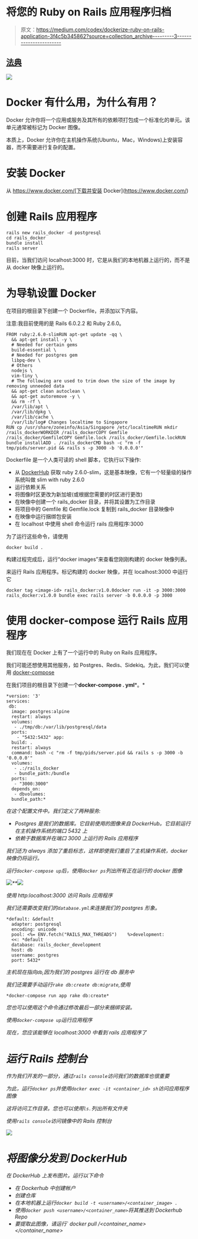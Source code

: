 # 将您的 Ruby on Rails 应用程序归档

> 原文：<https://medium.com/codex/dockerize-ruby-on-rails-application-3f4c5b345862?source=collection_archive---------3----------------------->

## [法典](http://medium.com/codex)

![](img/eeda5fd2d4b68cf7d73030d118869938.png)

# Docker 有什么用，为什么有用？

Docker 允许你将一个应用或服务及其所有的依赖项打包成一个标准化的单元。该单元通常被标记为 Docker 图像。

本质上，Docker 允许你在主机操作系统(Ubuntu，Mac，Windows)上安装容器，而不需要进行复杂的配置。

# 安装 Docker

从 https://www.docker.com/[下载并安装 Docker](https://www.docker.com/)

# 创建 Rails 应用程序

```
rails new rails_docker -d postgresql
cd rails_docker
bundle install
rails server
```

目前，当我们访问 localhost:3000 时，它是从我们的本地机器上运行的，而不是从 docker 映像上运行的。

# 为导轨设置 Docker

在项目的根目录下创建一个 Dockerfile，并添加以下内容。

注意:我目前使用的是 Rails 6.0.2.2 和 Ruby 2.6.0。

```
FROM ruby:2.6.0-slimRUN apt-get update -qq \
  && apt-get install -y \
  # Needed for certain gems
  build-essential \
  # Needed for postgres gem
  libpq-dev \
  # Others
  nodejs \
  vim-tiny \   
  # The following are used to trim down the size of the image by removing unneeded data
  && apt-get clean autoclean \
  && apt-get autoremove -y \
  && rm -rf \
  /var/lib/apt \
  /var/lib/dpkg \
  /var/lib/cache \
  /var/lib/log# Changes localtime to Singapore
RUN cp /usr/share/zoneinfo/Asia/Singapore /etc/localtimeRUN mkdir /rails_dockerWORKDIR /rails_dockerCOPY Gemfile /rails_docker/GemfileCOPY Gemfile.lock /rails_docker/Gemfile.lockRUN bundle installADD . /rails_dockerCMD bash -c "rm -f tmp/pids/server.pid && rails s -p 3000 -b '0.0.0.0'"
```

Dockerfile 是一个人类可读的 shell 脚本，它执行以下操作:

*   从 [DockerHub](https://hub.docker.com/) 获取 ruby 2.6.0-slim，这是基本映像，它有一个轻量级的操作系统叫做 slim with ruby 2.6.0
*   运行依赖关系
*   将图像时区更改为新加坡(或根据您需要的时区进行更改)
*   在映像中创建一个 rails_docker 目录，并将其设置为工作目录
*   将项目中的 Gemfile 和 Gemfile.lock 复制到 rails_docker 目录映像中
*   在映像中运行捆绑包安装
*   在 localhost 中使用 shell 命令运行 rails 应用程序:3000

为了运行这些命令，请使用

```
docker build .
```

构建过程完成后，运行“docker images”来查看您刚刚构建的 docker 映像列表。

来运行 Rails 应用程序。标记构建的 docker 映像，并在 localhost:3000 中运行它

```
docker tag <image-id> rails_docker:v1.0.0docker run -it -p 3000:3000 rails_docker:v1.0.0 bundle exec rails server -b 0.0.0.0 -p 3000
```

# 使用 docker-compose 运行 Rails 应用程序

我们现在在 Docker 上有了一个运行中的 Ruby on Rails 应用程序。

我们可能还想使用其他服务，如 Postgres、Redis、Sidekiq。为此，我们可以使用 [docker-compose](https://docs.docker.com/compose/)

在我们项目的根目录下创建一个**docker-compose . yml***。*

```
*version: '3'
services:
 db:
  image: postgres:alpine
  restart: always
  volumes:
   - ./tmp/db:/var/lib/postgresql/data
  ports:
    - "5432:5432" app:
  build: .
  restart: always
  command: bash -c "rm -f tmp/pids/server.pid && rails s -p 3000 -b '0.0.0.0'"
  volumes:
   - .:/rails_docker
   - bundle_path:/bundle
  ports:
   - "3000:3000"
  depends_on:
   - dbvolumes:
  bundle_path:*
```

*在这个配置文件中。我们定义了两种服务:*

*   *Postgres 是我们的数据库。它目前使用的图像来自 DockerHub。它目前运行在主机操作系统的端口 5432 上*
*   *依赖于数据库并在端口 3000 上运行的 Rails 应用程序*

*我们还为 always 添加了重启标志，这样即使我们重启了主机操作系统，docker 映像仍将运行。*

*运行`docker-compose up`后，使用`docker ps`列出所有正在运行的 docker 图像*

*![](img/41c7b6ca6f843b4ffd3d79ef61aeb32f.png)**![](img/cf0ba3721c94a946d974d075da65b3e1.png)*

*使用 http:localhost:3000 访问 Rails 应用程序*

*我们还需要改变我们的`database.yml`来连接我们的 postgres 形象。*

```
*default: &default
  adapter: postgresql
  encoding: unicode
  pool: <%= ENV.fetch("RAILS_MAX_THREADS")    %>development:
  <<: *default
  database: rails_docker_development
  host: db
  username: postgres
  port: 5432*
```

*主机现在指向`db`,因为我们的 postgres 运行在 db 服务中*

*我们还需要手动运行`rake db:create db:migrate`,使用*

```
*docker-compose run app rake db:create*
```

*您也可以使用这个命令通过修改最后一部分来捆绑安装。*

*使用`docker-compose up`运行应用程序*

*现在，您应该能够在 localhost:3000 中看到 rails 应用程序了*

# *运行 Rails 控制台*

*作为我们开发的一部分，通过`rails console`访问我们的数据库也很重要*

*为此，运行`docker ps`并使用`docker exec -it <container_id> sh`访问应用程序图像*

*这将访问工作目录。您也可以使用`ls.`列出所有文件夹*

*使用`rails console`访问镜像中的 Rails 控制台*

*![](img/e26a967f1996f871745e7792a91dbe45.png)*

# *将图像分发到 DockerHub*

*在 DockerHub 上发布图片。运行以下命令*

*   *在 Dockerhub 中创建帐户*
*   *创建仓库*
*   *在本地机器上运行`docker build -t <username>/<container_image> .`*
*   *使用`docker push <username>/<container_name>`将其推送到 Dockerhub Repo*
*   *要提取此图像，请运行` docker pull <username>/<container_name></container_name></username>*
